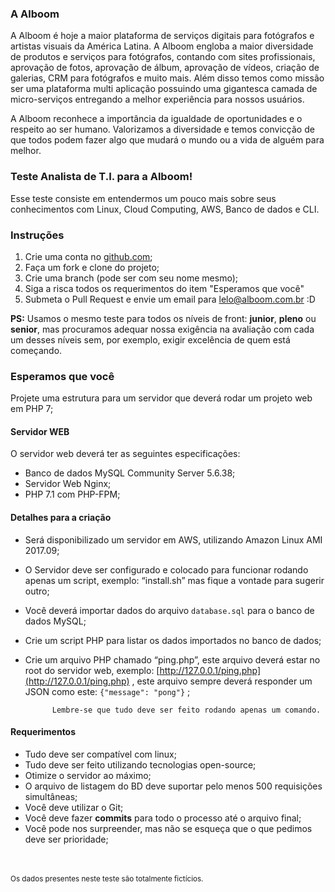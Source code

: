 ### A Alboom

A Alboom é hoje a maior plataforma de serviços digitais para fotógrafos e
artistas visuais da América Latina. A Alboom engloba a maior diversidade de
produtos e serviços para fotógrafos, contando com sites profissionais, aprovação
de fotos, aprovação de álbum, aprovação de vídeos, criação de galerias, CRM para
fotógrafos e muito mais. Além disso temos como missão ser uma plataforma multi
aplicação possuindo uma gigantesca camada de micro-serviços entregando a melhor
experiência para nossos usuários.

A Alboom reconhece a importância da igualdade de oportunidades e o respeito ao
ser humano. Valorizamos a diversidade e temos convicção de que todos podem fazer
algo que mudará o mundo ou a vida de alguém para melhor.

### Teste Analista de T.I. para a Alboom!

Esse teste consiste em entendermos um pouco mais sobre seus conhecimentos com
Linux, Cloud Computing, AWS, Banco de dados e CLI.

### Instruções

1. Crie uma conta no [github.com](https://www.github.com/);
2. Faça um fork e clone do projeto;
3. Crie uma branch (pode ser com seu nome mesmo);
4. Siga a risca todos os requerimentos do item "Esperamos que você"
5. Submeta o Pull Request e envie um email para lelo@alboom.com.br :D <br>

**PS:** Usamos o mesmo teste para todos os níveis de front: **junior**,
**pleno** ou **senior**, mas procuramos adequar nossa exigência na avaliação com
cada um desses níveis sem, por exemplo, exigir excelência de quem está
começando.

### Esperamos que você

Projete uma estrutura para um servidor que deverá rodar um projeto web em PHP 7;

#### Servidor WEB

O servidor web deverá ter as seguintes especificações:

* Banco de dados MySQL Community Server 5.6.38;
* Servidor Web Nginx;
* PHP 7.1 com PHP-FPM;

#### Detalhes para a criação

* Será disponibilizado um servidor em AWS, utilizando Amazon Linux AMI 2017.09;
* O Servidor deve ser configurado e colocado para funcionar rodando apenas um
	script, exemplo: “install.sh” mas fique a vontade para sugerir outro;
* Você deverá importar dados do arquivo `database.sql` para o banco de dados
	MySQL;
* Crie um script PHP para listar os dados importados no banco de dados;
* Crie um arquivo PHP chamado “ping.php”, este arquivo deverá estar no root do
	servidor web, exemplo: [http://127.0.0.1/ping.php](http://127.0.0.1/ping.php)
	, este arquivo sempre deverá responder um JSON como este: `{"message":
	"pong"}` ;

	    	Lembre-se que tudo deve ser feito rodando apenas um comando.

#### Requerimentos

* Tudo deve ser compatível com linux;
* Tudo deve ser feito utilizando tecnologias open-source;
* Otimize o servidor ao máximo;
* O arquivo de listagem do BD deve suportar pelo menos 500 requisições
	simultâneas;
* Você deve utilizar o Git;
* Você deve fazer **commits** para todo o processo até o arquivo final;
* Você pode nos surpreender, mas não se esqueça que o que pedimos deve ser
	prioridade;

<br><br><sub>Os dados presentes neste teste são totalmente fictícios.</sub>
